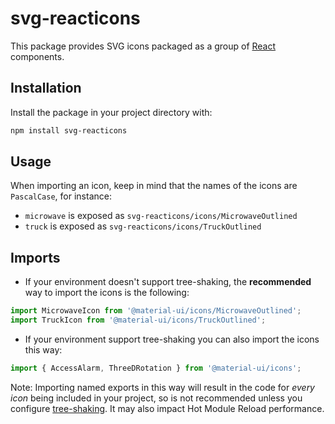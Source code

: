 # svg-reacticons

This package provides SVG icons packaged as a group of [React](https://facebook.github.io/react/) components.

## Installation

Install the package in your project directory with:

```sh
npm install svg-reacticons
```

## Usage

When importing an icon, keep in mind that the names of the icons are `PascalCase`, for instance:

- `microwave` is exposed as `svg-reacticons/icons/MicrowaveOutlined`
- `truck` is exposed as `svg-reacticons/icons/TruckOutlined`

## Imports

- If your environment doesn't support tree-shaking, the **recommended** way to import the icons is the following:

```jsx
import MicrowaveIcon from '@material-ui/icons/MicrowaveOutlined';
import TruckIcon from '@material-ui/icons/TruckOutlined';
```

- If your environment support tree-shaking you can also import the icons this way:

```jsx
import { AccessAlarm, ThreeDRotation } from '@material-ui/icons';
```

Note: Importing named exports in this way will result in the code for *every icon* being included in your project, so is not recommended unless you configure [tree-shaking](https://webpack.js.org/guides/tree-shaking/). It may also impact Hot Module Reload performance.
